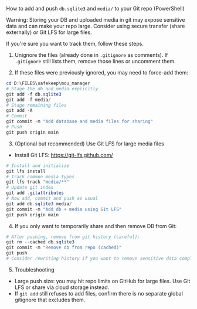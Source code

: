 How to add and push `db.sqlite3` and `media/` to your Git repo (PowerShell)

Warning: Storing your DB and uploaded media in git may expose sensitive data and can make your repo large. Consider using secure transfer (share externally) or Git LFS for large files.

If you're sure you want to track them, follow these steps.

1. Unignore the files (already done in `.gitignore` as comments). If `.gitignore` still lists them, remove those lines or uncomment them.

2. If these files were previously ignored, you may need to force-add them:

```powershell
cd D:\FILES\safekeep\mou_manager
# Stage the db and media explicitly
git add -f db.sqlite3
git add -f media/
# Stage remaining files
git add -A
# Commit
git commit -m "Add database and media files for sharing"
# Push
git push origin main
```

3. (Optional but recommended) Use Git LFS for large media files
- Install Git LFS: https://git-lfs.github.com/

```powershell
# Install and initialize
git lfs install
# Track common media types
git lfs track "media/**"
# Update git index
git add .gitattributes
# Now add, commit and push as usual
git add db.sqlite3 media/
git commit -m "Add db + media using Git LFS"
git push origin main
```

4. If you only want to temporarily share and then remove DB from Git:

```powershell
# After pushing, remove from git history (careful):
git rm --cached db.sqlite3
git commit -m "Remove db from repo (cached)"
git push
# Consider rewriting history if you want to remove sensitive data completely (use BFG or git filter-branch)
```

5. Troubleshooting
- Large push size: you may hit repo limits on GitHub for large files. Use Git LFS or share via cloud storage instead.
- If `git add` still refuses to add files, confirm there is no separate global gitignore that excludes them.

